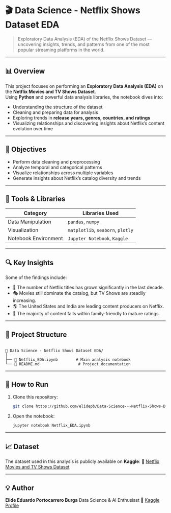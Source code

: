 # 🎬 Data Science - Netflix Shows Dataset EDA

> Exploratory Data Analysis (EDA) of the Netflix Shows Dataset — uncovering insights, trends, and patterns from one of the most popular streaming platforms in the world.

---

## 📊 Overview

This project focuses on performing an **Exploratory Data Analysis (EDA)** on the **Netflix Movies and TV Shows Dataset**.  
Using **Python** and powerful data analysis libraries, the notebook dives into:
- Understanding the structure of the dataset  
- Cleaning and preparing data for analysis  
- Exploring trends in **release years, genres, countries, and ratings**  
- Visualizing relationships and discovering insights about Netflix’s content evolution over time  

---

## 🧠 Objectives

- Perform data cleaning and preprocessing  
- Analyze temporal and categorical patterns  
- Visualize relationships across multiple variables  
- Generate insights about Netflix’s catalog diversity and trends  

---

## 🧰 Tools & Libraries

| Category | Libraries Used |
|-----------|----------------|
| Data Manipulation | `pandas`, `numpy` |
| Visualization | `matplotlib`, `seaborn`, `plotly` |
| Notebook Environment | `Jupyter Notebook`, `Kaggle` |

---

## 🔍 Key Insights

Some of the findings include:
- 📅 The number of Netflix titles has grown significantly in the last decade.  
- 🎭 Movies still dominate the catalog, but TV Shows are steadily increasing.  
- 🌎 The United States and India are leading content producers on Netflix.  
- 🔞 The majority of content falls within family-friendly to mature ratings.  

---

## 📂 Project Structure

```

📁 Data Science - Netflix Shows Dataset EDA/
│
├── 📜 Netflix_EDA.ipynb        # Main analysis notebook
└── 📄 README.md                 # Project documentation

````

---

## 🚀 How to Run

1. Clone this repository:
   ```bash
   git clone https://github.com/elidepb/Data-Science---Netflix-Shows-Dataset-EDA.git


2. Open the notebook:

   ```bash
   jupyter notebook Netflix_EDA.ipynb
   ```

---

## 📈 Dataset

The dataset used in this analysis is publicly available on **Kaggle**:
🔗 [Netflix Movies and TV Shows Dataset](https://www.kaggle.com/datasets/shivamb/netflix-shows)

---

## 💡 Author

**Elide Eduardo Portocarrero Burga**
Data Science & AI Enthusiast
🔗 [Kaggle Profile](https://www.kaggle.com/elideportocarrero)

